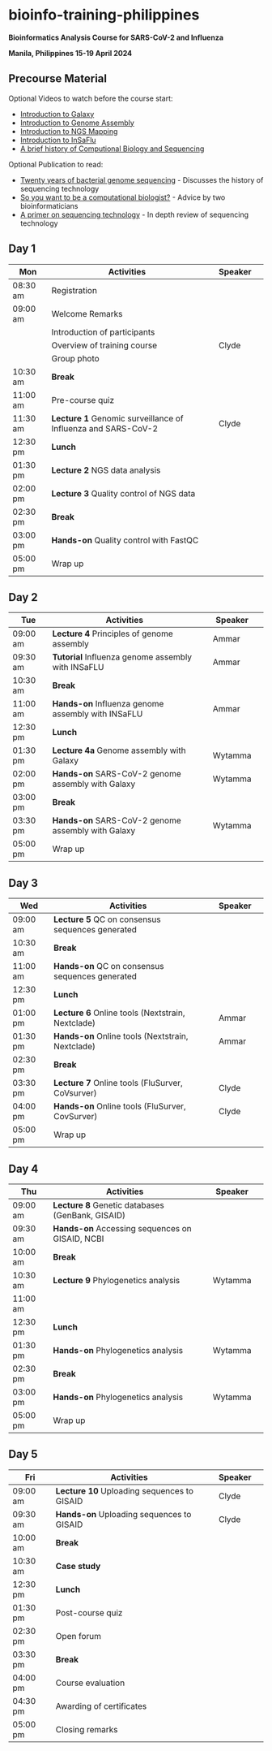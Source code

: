 # bioinfo-training-philippines

**Bioinformatics Analysis Course for SARS-CoV-2 and Influenza**

**Manila, Philippines 15-19 April 2024**

## Precourse Material

Optional Videos to watch before the course start:
- [Introduction to Galaxy](https://www.youtube.com/watch?v=64oS5uXVRV0)
- [Introduction to Genome Assembly](https://youtu.be/-EX_G1griZE?si=iQMFxHw7OJtg-VbD)
- [Introduction to NGS Mapping](https://www.youtube.com/watch?v=zuRF_uPTY-Q)
- [Introduction to InSaFlu](https://youtu.be/8AGaNrCGmtI?si=bYhk5-lFBGjaEAQF)
- [A brief history of Computional Biology and Sequencing](https://youtu.be/idl6oq-MxbM?si=A3ShRWdwoVkjgXqk&t=575)

Optional Publication to read:
- [Twenty years of bacterial genome sequencing](https://www.nature.com/articles/nrmicro3565) - Discusses the history of sequencing technology
- [So you want to be a computational biologist?](https://www.nature.com/articles/nbt.2740) - Advice by two bioinformaticians
- [A primer on sequencing technology](https://www.nature.com/articles/nrg2626) - In depth review of sequencing technology

## Day 1

| **Mon** | **Activities** |     | **Speaker** |     |
|---|---|---|---|---|
| 08:30 am | Registration |     |     |     |
| 09:00 am | Welcome Remarks |     |     |     |
|     | Introduction of participants |     |     |     |
|     | Overview of training course |     | Clyde |     |
|     | Group photo |     |     |     |
| 10:30 am | **Break** |     |     |     |
| 11:00 am | Pre-course quiz |     |     |     |
| 11:30 am | **Lecture 1** Genomic surveillance of Influenza and SARS-CoV-2 |     | Clyde |     |
| 12:30 pm | **Lunch** |     |     |     |
| 01:30 pm | **Lecture 2** NGS data analysis |     |     |     |
| 02:00 pm | **Lecture 3** Quality control of NGS data |     |     |     |
| 02:30 pm | **Break** |     |     |     |
| 03:00 pm | **Hands-on** Quality control with FastQC |     |     |     |
| 05:00 pm | Wrap up |     |     |     |     |

## Day 2

| **Tue** | **Activities** |     | **Speaker** |     |
|---|---|---|---|---|
| 09:00 am | **Lecture 4** Principles of genome assembly |     | Ammar |
| 09:30 am | **Tutorial** Influenza genome assembly with INSaFLU |     | Ammar |
| 10:30 am | **Break** |     |     |
| 11:00 am | **Hands-on** Influenza genome assembly with INSaFLU |     | Ammar |
| 12:30 pm | **Lunch** |     |     |
| 01:30 pm | **Lecture 4a** Genome assembly with Galaxy |     | Wytamma |
| 02:00 pm | **Hands-on** SARS-CoV-2 genome assembly with Galaxy |     | Wytamma |
| 03:00 pm | **Break** |     |     |
| 03:30 pm | **Hands-on** SARS-CoV-2 genome assembly with Galaxy |     | Wytamma |
| 05:00 pm | Wrap up |     |     |

## Day 3

| **Wed** | **Activities** |     | **Speaker** |     |
|---|---|---|---|---|
| 09:00 am | **Lecture 5** QC on consensus sequences generated |     |     |
| 10:30 am | **Break** |     |     |
| 11:00 am | **Hands-on** QC on consensus sequences generated |     |     |
| 12:30 pm | **Lunch** |     |     |
| 01:00 pm | **Lecture 6** Online tools (Nextstrain, Nextclade) |     | Ammar |
| 01:30 pm | **Hands-on** Online tools (Nextstrain, Nextclade) |     | Ammar |
| 02:30 pm | **Break** |     |     |
| 03:30 pm | **Lecture** **7** Online tools (FluSurver, CoVsurver) |     | Clyde |
| 04:00 pm | **Hands-on** Online tools (FluSurver, CovSurver) |     | Clyde |
| 05:00 pm | Wrap up |     |     |

## Day 4

| **Thu** | **Activities** |     | **Speaker** |     |
|---|---|---|---|---|
| 09:00 am | **Lecture** **8** Genetic databases (GenBank, GISAID) |     |     |
| 09:30 am | **Hands-on** Accessing sequences on GISAID, NCBI |     |     |
| 10:00 am | **Break** |     |     |
| 10:30 am | **Lecture 9** Phylogenetics analysis |     | Wytamma |
| 11:00 am |     |     |     |
| 12:30 pm | **Lunch** |     |     |
| 01:30 pm | **Hands-on** Phylogenetics analysis |     | Wytamma |
| 02:30 pm | **Break** |     |     |
| 03:00 pm | **Hands-on** Phylogenetics analysis |     | Wytamma |
| 05:00 pm | Wrap up |     |     |

## Day 5

| **Fri** | **Activities** |     | **Speaker** |     |
|---|---|---|---|---|
| 09:00 am | **Lecture 10** Uploading sequences to GISAID |     | Clyde |     |
| 09:30 am | **Hands-on** Uploading sequences to GISAID |     | Clyde |     |
| 10:00 am | **Break** |     |     |     |     |
| 10:30 am | **Case study** |     |     |     |     |
| 12:30 pm | **Lunch** |     |     |     |     |
| 01:30 pm | Post-course quiz |     |     |     |     |
| 02:30 pm | Open forum |     |     |     |     |
| 03:30 pm | **Break** |     |     |     |     |
| 04:00 pm | Course evaluation |     |     |     |     |
| 04:30 pm | Awarding of certificates |     |     |     |     |
| 05:00 pm | Closing remarks |     |     |     |     |
